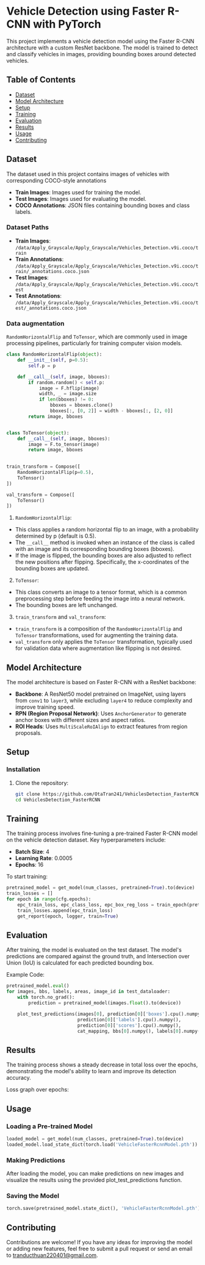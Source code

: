 # Vehicle Detection using Faster R-CNN with PyTorch

This project implements a vehicle detection model using the Faster R-CNN architecture with a custom ResNet backbone. The model is trained to detect and classify vehicles in images, providing bounding boxes around detected vehicles.

## Table of Contents
- [Dataset](#dataset)
- [Model Architecture](#model-architecture)
- [Setup](#setup)
- [Training](#training)
- [Evaluation](#evaluation)
- [Results](#results)
- [Usage](#usage)
- [Contributing](#contributing)

## Dataset
The dataset used in this project contains images of vehicles with corresponding COCO-style annotations

- **Train Images**: Images used for training the model.
- **Test Images**: Images used for evaluating the model.
- **COCO Annotations**: JSON files containing bounding boxes and class labels.

### Dataset Paths
- **Train Images**: `/data/Apply_Grayscale/Apply_Grayscale/Vehicles_Detection.v9i.coco/train`
- **Train Annotations**: `/data/Apply_Grayscale/Apply_Grayscale/Vehicles_Detection.v9i.coco/train/_annotations.coco.json`
- **Test Images**: `/data/Apply_Grayscale/Apply_Grayscale/Vehicles_Detection.v9i.coco/test`
- **Test Annotations**: `/data/Apply_Grayscale/Apply_Grayscale/Vehicles_Detection.v9i.coco/test/_annotations.coco.json`

### Data augmentation
`RandomHorizontalFlip` and `ToTensor`, which are commonly used in image processing pipelines, particularly for training computer vision models.
```python
class RandomHorizontalFlip(object):
    def __init__(self, p=0.5):
        self.p = p

    def __call__(self, image, bboxes):
        if random.random() < self.p:
            image = F.hflip(image)
            width, _ = image.size
            if len(bboxes) != 0:
                bboxes = bboxes.clone()
                bboxes[:, [0, 2]] = width - bboxes[:, [2, 0]]
        return image, bboxes


class ToTensor(object):
    def __call__(self, image, bboxes):
        image = F.to_tensor(image)
        return image, bboxes
     

train_transform = Compose([
    RandomHorizontalFlip(p=0.5),
    ToTensor()
])

val_transform = Compose([
    ToTensor()
])

```
1. `RandomHorizontalFlip`:
- This class applies a random horizontal flip to an image, with a probability determined by p (default is 0.5).  
- The `__call__` method is invoked when an instance of the class is called with an image and its corresponding bounding boxes (bboxes).  
- If the image is flipped, the bounding boxes are also adjusted to reflect the new positions after flipping. Specifically, the x-coordinates of the bounding boxes are updated.  
  
2. `ToTensor`:
- This class converts an image to a tensor format, which is a common preprocessing step before feeding the image into a neural network.  
- The bounding boxes are left unchanged.  

3. `train_transform` and `val_transform`: 
- `train_transform` is a composition of the `RandomHorizontalFlip` and `ToTensor` transformations, used for augmenting the training data.  
- `val_transform` only applies the `ToTensor` transformation, typically used for validation data where augmentation like flipping is not desired.  

## Model Architecture
The model architecture is based on Faster R-CNN with a ResNet backbone:
- **Backbone**: A ResNet50 model pretrained on ImageNet, using layers from `conv1` to `layer3`, while excluding `layer4` to reduce complexity and improve training speed.
- **RPN (Region Proposal Network)**: Uses `AnchorGenerator` to generate anchor boxes with different sizes and aspect ratios.
- **ROI Heads**: Uses `MultiScaleRoIAlign` to extract features from region proposals.

## Setup

### Installation
1. Clone the repository:
    ```bash
    git clone https://github.com/OtaTran241/VehiclesDetection_FasterRCNN.git
    cd VehiclesDetection_FasterRCNN
    ```

## Training
The training process involves fine-tuning a pre-trained Faster R-CNN model on the vehicle detection dataset. Key hyperparameters include:
- **Batch Size**: 4
- **Learning Rate**: 0.0005
- **Epochs**: 16

To start training:
```python
pretrained_model = get_model(num_classes, pretrained=True).to(device)
train_losses = []
for epoch in range(cfg.epochs):
    epc_train_loss, epc_class_loss, epc_box_reg_loss = train_epoch(pretrained_model, train_dataloader, optimizer, lr_scheduler, epoch, logger)
    train_losses.append(epc_train_loss)
    get_report(epoch, logger, train=True)
```
## Evaluation
After training, the model is evaluated on the test dataset. The model's predictions are compared against the ground truth, and Intersection over Union (IoU) is calculated for each predicted bounding box.

Example Code:
```python
pretrained_model.eval()
for images, bbs, labels, areas, image_id in test_dataloader:
    with torch.no_grad():
        prediction = pretrained_model(images.float().to(device))

    plot_test_predictions(images[0], prediction[0]['boxes'].cpu().numpy(), 
                          prediction[0]['labels'].cpu().numpy(), 
                          prediction[0]['scores'].cpu().numpy(), 
                          cat_mapping, bbs[0].numpy(), labels[0].numpy(), image_id[0])
```
## Results
The training process shows a steady decrease in total loss over the epochs, demonstrating the model's ability to learn and improve its detection accuracy.

Loss graph over epochs:

## Usage
### Loading a Pre-trained Model
```python
loaded_model = get_model(num_classes, pretrained=True).to(device)
loaded_model.load_state_dict(torch.load('VehicleFasterRcnnModel.pth'))
```
### Making Predictions
After loading the model, you can make predictions on new images and visualize the results using the provided plot_test_predictions function.

### Saving the Model
```python
torch.save(pretrained_model.state_dict(), 'VehicleFasterRcnnModel.pth')
```
## Contributing
Contributions are welcome! If you have any ideas for improving the model or adding new features, feel free to submit a pull request or send an email to [tranducthuan220401@gmail.com](mailto:tranducthuan220401@gmail.com).
